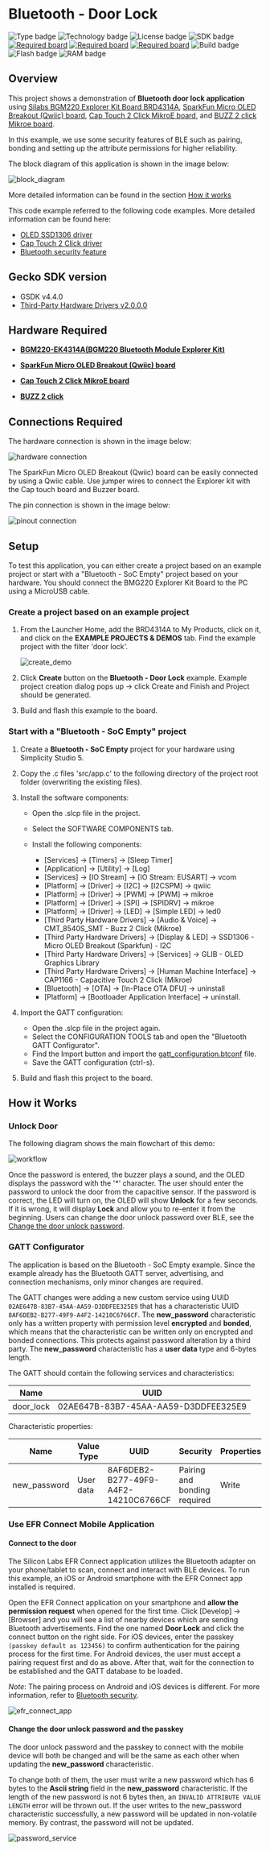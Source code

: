 # Bluetooth - Door Lock

![Type badge](https://img.shields.io/badge/dynamic/json?url=https://raw.githubusercontent.com/SiliconLabs/application_examples_ci/master/bluetooth_applications/bluetooth_door_lock_common.json&label=Type&query=type&color=green)
![Technology badge](https://img.shields.io/badge/dynamic/json?url=https://raw.githubusercontent.com/SiliconLabs/application_examples_ci/master/bluetooth_applications/bluetooth_door_lock_common.json&label=Technology&query=technology&color=green)
![License badge](https://img.shields.io/badge/dynamic/json?url=https://raw.githubusercontent.com/SiliconLabs/application_examples_ci/master/bluetooth_applications/bluetooth_door_lock_common.json&label=License&query=license&color=green)
![SDK badge](https://img.shields.io/badge/dynamic/json?url=https://raw.githubusercontent.com/SiliconLabs/application_examples_ci/master/bluetooth_applications/bluetooth_door_lock_common.json&label=SDK&query=sdk&color=green)
[![Required board](https://img.shields.io/badge/Mikroe-Cap%20Touch%202%20click-green)](https://www.mikroe.com/cap-touch-2-click)
[![Required board](https://img.shields.io/badge/Mikroe-BUZZ%202%20CLICK-green)](https://www.mikroe.com/buzz-2-click)
[![Required board](https://img.shields.io/badge/Sparkfun-Micro%20OLED%20Breakout-green)](https://www.sparkfun.com/products/14532)
![Build badge](https://img.shields.io/endpoint?url=https://raw.githubusercontent.com/SiliconLabs/application_examples_ci/master/bluetooth_applications/bluetooth_door_lock_build_status.json)
![Flash badge](https://img.shields.io/badge/dynamic/json?url=https://raw.githubusercontent.com/SiliconLabs/application_examples_ci/master/bluetooth_applications/bluetooth_door_lock_common.json&label=Flash&query=flash&color=blue)
![RAM badge](https://img.shields.io/badge/dynamic/json?url=https://raw.githubusercontent.com/SiliconLabs/application_examples_ci/master/bluetooth_applications/bluetooth_door_lock_common.json&label=RAM&query=ram&color=blue)

## Overview

This project shows a demonstration of **Bluetooth door lock application** using [Silabs BGM220 Explorer Kit Board BRD4314A](https://www.silabs.com/development-tools/wireless/bluetooth/bgm220-explorer-kit), [SparkFun Micro OLED Breakout (Qwiic) board](https://www.sparkfun.com/products/14532), [Cap Touch 2 Click MikroE board](https://www.mikroe.com/cap-touch-2-click), and [BUZZ 2 click Mikroe board](https://www.mikroe.com/buzz-2-click).

In this example, we use some security features of BLE such as pairing, bonding and setting up the attribute permissions for higher reliability.

The block diagram of this application is shown in the image below:

![block_diagram](images/block_diagram.png)

More detailed information can be found in the section [How it works](#how-it-works)

This code example referred to the following code examples. More detailed information can be found here:

- [OLED SSD1306 driver](https://github.com/SiliconLabs/third_party_hw_drivers_extension/tree/master/driver/public/silabs/micro_oled_ssd1306)
- [Cap Touch 2 Click driver](https://github.com/SiliconLabs/third_party_hw_drivers_extension/tree/master/driver/public/mikroe/captouch2_cap1166)
- [Bluetooth security feature](https://github.com/SiliconLabs/bluetooth_stack_features/tree/master/security)

## Gecko SDK version

- GSDK v4.4.0
- [Third-Party Hardware Drivers v2.0.0.0](https://github.com/SiliconLabs/third_party_hw_drivers_extension)

## Hardware Required

- [**BGM220-EK4314A(BGM220 Bluetooth Module Explorer Kit)**](https://www.silabs.com/development-tools/wireless/bluetooth/bgm220-explorer-kit)

- [**SparkFun Micro OLED Breakout (Qwiic) board**](https://www.sparkfun.com/products/14532)

- [**Cap Touch 2 Click MikroE board**](https://www.mikroe.com/cap-touch-2-click)

- [**BUZZ 2 click**](https://www.mikroe.com/buzz-2-click)

## Connections Required

The hardware connection is shown in the image below:

![hardware connection](images/hardware_connection.png)

The SparkFun Micro OLED Breakout (Qwiic) board can be easily connected by using a Qwiic cable. Use jumper wires to connect the Explorer kit with the Cap touch board and Buzzer board.

The pin connection is shown in the image below:

![pinout connection](images/pinout_connection.png)

## Setup

To test this application, you can either create a project based on an example project or start with a "Bluetooth - SoC Empty" project based on your hardware. You should connect the BMG220 Explorer Kit Board to the PC using a MicroUSB cable.

### Create a project based on an example project

1. From the Launcher Home, add the BRD4314A  to My Products, click on it, and click on the **EXAMPLE PROJECTS & DEMOS** tab. Find the example project with the filter 'door lock'.

   ![create_demo](images/creat_demo.png "Create a project based on an example project")

2. Click **Create** button on the **Bluetooth - Door Lock** example. Example project creation dialog pops up -> click Create and Finish and Project should be generated.

3. Build and flash this example to the board.

### Start with a "Bluetooth - SoC Empty" project

1. Create a **Bluetooth - SoC Empty** project for your hardware using Simplicity Studio 5.

2. Copy the .c files 'src/app.c' to the following directory of the project root folder (overwriting the existing files).

3. Install the software components:

    - Open the .slcp file in the project.

    - Select the SOFTWARE COMPONENTS tab.

    - Install the following components:

        - [Services] →  [Timers] →  [Sleep Timer]
        - [Application] →  [Utility] → [Log]
        - [Services] →  [IO Stream] → [IO Stream: EUSART] → vcom
        - [Platform] →  [Driver] → [I2C] →  [I2CSPM] → qwiic
        - [Platform] →  [Driver] → [PWM] →  [PWM] → mikroe
        - [Platform] →  [Driver] → [SPI] →  [SPIDRV] → mikroe
        - [Platform] →  [Driver] → [LED] → [Simple LED] → led0
        - [Third Party Hardware Drivers] → [Audio & Voice] → CMT_8540S_SMT - Buzz 2 Click (Mikroe)
        - [Third Party Hardware Drivers] → [Display & LED] → SSD1306 - Micro OLED Breakout (Sparkfun) - I2C
        - [Third Party Hardware Drivers] → [Services] → GLIB - OLED Graphics Library
        - [Third Party Hardware Drivers] → [Human Machine Interface] → CAP1166 - Capacitive Touch 2 Click (Mikroe)
        - [Bluetooth] → [OTA] → [In-Place OTA DFU] → uninstall
        - [Platform] → [Bootloader Application Interface] → uninstall.

4. Import the GATT configuration:

    - Open the .slcp file in the project again.
    - Select the CONFIGURATION TOOLS tab and open the "Bluetooth GATT Configurator".
    - Find the Import button and import the [gatt_configuration.btconf](config/btconf/gatt_configuration.btconf) file.
    - Save the GATT configuration (ctrl-s).

5. Build and flash this project to the board.

## How it Works

### Unlock Door

The following diagram shows the main flowchart of this demo:

![workflow](images/work_flow.png)

Once the password is entered, the buzzer plays a sound, and the OLED displays the password with the '\*' character. The user should enter the password to unlock the door from the capacitive sensor. If the password is correct, the LED will turn on, the OLED will show **Unlock** for a few seconds. If it is wrong, it will display **Lock** and allow you to re-enter it from the beginning. Users can change the door unlock password over BLE, see the [Change the door unlock password](#change-the-door-unlock-password-and-the-passkey).

### GATT Configurator

The application is based on the Bluetooth - SoC Empty example. Since the example already has the Bluetooth GATT server, advertising, and connection mechanisms, only minor changes are required.

The GATT changes were adding a new custom service using UUID `02AE647B-83B7-45AA-AA59-D3DDFEE325E9` that has a characteristic UUID `8AF6DEB2-B277-49F9-A4F2-14210C6766CF`. The **new_password** characteristic only has a written property with permission level **encrypted** and **bonded**, which means that the characteristic can be written only on encrypted and bonded connections. This protects against password alteration by a third party. The **new_password** characteristic has a **user data** type and 6-bytes length.

The GATT should contain the following services and characteristics:

| Name      | UUID                                 |
| --------- | ------------------------------------ |
| door_lock | 02AE647B-83B7-45AA-AA59-D3DDFEE325E9 |

Characteristic properties:

| Name         | Value Type | UUID                                 | Security                     | Properties |        Comment         |
| ------------ | ---------- | ------------------------------------ | ---------------------------- | ---------- | :--------------------: |
| new_password | User data  | 8AF6DEB2-B277-49F9-A4F2-14210C6766CF | Pairing and bonding required | Write      | Write with a response. |

### Use EFR Connect Mobile Application

#### Connect to the door

The Silicon Labs EFR Connect application utilizes the Bluetooth adapter on your phone/tablet to scan, connect and interact with BLE devices. To run this example, an iOS or Android smartphone with the EFR Connect app installed is required.

Open the EFR Connect application on your smartphone and **allow the permission request** when opened for the first time. Click [Develop] -> [Browser] and you will see a list of nearby devices which are sending Bluetooth advertisements. Find the one named **Door Lock** and click the connect button on the right side. For iOS devices, enter the passkey `(passkey default as 123456)` to confirm authentication for the pairing process for the first time. For Android devices, the user must accept a pairing request first and do as above. After that, wait for the connection to be established and the GATT database to be loaded.

_Note_: The pairing process on Android and iOS devices is different. For more information, refer to [Bluetooth security](https://github.com/SiliconLabs/bluetooth_stack_features/tree/master/security).

![efr_connect_app](images/efr_connect_app.png "EFR Connect app")

#### Change the door unlock password and the passkey

The door unlock password and the passkey to connect with the mobile device will both be changed and will be the same as each other when updating the **new_password** characteristic.

To change both of them, the user must write a new password which has 6 bytes to the **Ascii string** field in the **new_password** characteristic. If the length of the new password is not 6 bytes then, an `INVALID ATTRIBUTE VALUE LENGTH` error will be thrown out. If the user writes to the new_password characteristic successfully, a new password will be updated in non-volatile memory. By contrast, the password will not be updated.

![password_service](images/password_service.png "Password")
